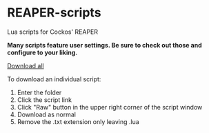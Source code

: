 # REAPER-scripts
Lua scripts for Cockos' REAPER 

**Many scripts feature user settings. Be sure to check out those and configure to your liking.**

[Download all](https://github.com/Buy-One/REAPER-scripts/archive/refs/heads/main.zip)

To download an individual script:
1. Enter the folder
2. Click the script link
3. Click "Raw" button in the upper right corner of the script window
4. Download as normal
5. Remove the .txt extension only leaving .lua
